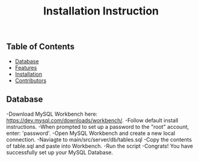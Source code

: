 <h1 align="center"> Installation Instruction </h1> <br>

## Table of Contents

- [Database](#Database)
- [Features](#features)
- [Installation](#installation)
- [Contributors](#contributors)

<!-- END doctoc generated TOC please keep comment here to allow auto update -->

## Database
-Download MySQL Workbench here: https://dev.mysql.com/downloads/workbench/.
-Follow default install instructions.
-When prompted to set up a password to the "root" account, enter: 'password'.
-Open MySQL Workbench and create a new local connection. 
-Naviagte to main/src/server/db/tables.sql 
-Copy the contents of table.sql and paste into Workbench.
-Run the script
-Congrats! You have successfully set up your MySQL Database.

